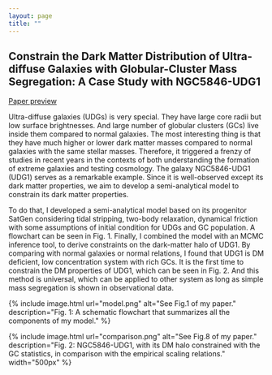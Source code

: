 ```yaml
---
layout: page
title: ""
---
```


## Constrain the Dark Matter Distribution of Ultra-diffuse Galaxies with Globular-Cluster Mass Segregation: A Case Study with NGC5846-UDG1

[Paper preview](/../files/UDGpaper.pdf)

Ultra-diffuse galaxies (UDGs) is very special. They have large core radii but low surface brightnesses. And large number of globular clusters (GCs) live inside them compared to normal galaxies. The most interesting thing is that they have much higher or lower dark matter masses compared to normal galaxies with the same stellar masses. Therefore, it triggered a frenzy of studies in recent years in the contexts of both understanding the formation of extreme galaxies and testing cosmology. The galaxy NGC5846-UDG1 (UDG1) serves as a remarkable example. Since it is well-observed except its dark matter properties, we aim to develop a semi-analytical model to constrain its dark matter properties.

To do that, I developed a semi-analytical model based on its progenitor SatGen considering tidal stripping, two-body relaxation, dynamical friction with some assumptions of initial condition for UDGs and GC population. A flowchart can be seen in Fig. 1. Finally, I combined the model with an MCMC inference tool, to derive constraints on the dark-matter halo of UDG1. By comparing with normal galaxies or normal relations, I found that UDG1 is DM deficient, low concentration system with rich GCs. It is the first time to constrain the DM properties of UDG1, which can be seen in Fig. 2. And this method is universal, which can be applied to other system as long as simple mass segregation is shown in observational data.


{% include image.html url="model.png" alt="See Fig.1 of my paper." description="Fig. 1: A schematic flowchart that summarizes all the components of my model." %}

{% include image.html url="comparison.png" alt="See Fig.8 of my paper." description="Fig. 2: NGC5846-UDG1, with its DM halo constrained with the GC statistics, in comparison with the empirical scaling relations." width="500px" %}